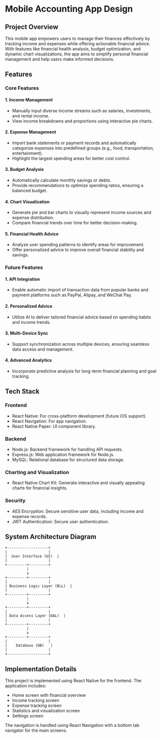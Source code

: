 # Mobile Accounting App Design

## Project Overview

This mobile app empowers users to manage their finances effectively by tracking income and expenses while offering actionable financial advice. With features like financial health analysis, budget optimization, and dynamic chart visualizations, the app aims to simplify personal financial management and help users make informed decisions.

## Features

### Core Features

#### 1. Income Management

- Manually input diverse income streams such as salaries, investments, and rental income.
- View income breakdowns and proportions using interactive pie charts.

#### 2. Expense Management

- Import bank statements or payment records and automatically categorize expenses into predefined groups (e.g., food, transportation, entertainment).
- Highlight the largest spending areas for better cost control.

#### 3. Budget Analysis

- Automatically calculate monthly savings or debts.
- Provide recommendations to optimize spending ratios, ensuring a balanced budget.

#### 4. Chart Visualization

- Generate pie and bar charts to visually represent income sources and expense distribution.
- Compare financial trends over time for better decision-making.

#### 5. Financial Health Advice

- Analyze user spending patterns to identify areas for improvement.
- Offer personalized advice to improve overall financial stability and savings.

### Future Features

#### 1. API Integration

- Enable automatic import of transaction data from popular banks and payment platforms such as PayPal, Alipay, and WeChat Pay.

#### 2. Personalized Advice

- Utilize AI to deliver tailored financial advice based on spending habits and income trends.

#### 3. Multi-Device Sync

- Support synchronization across multiple devices, ensuring seamless data access and management.

#### 4. Advanced Analytics

- Incorporate predictive analysis for long-term financial planning and goal tracking.

## Tech Stack

### Frontend

- React Native: For cross-platform development (future iOS support).
- React Navigation: For app navigation.
- React Native Paper: UI component library.

### Backend

- Node.js: Backend framework for handling API requests.
- Express.js: Web application framework for Node.js.
- MySQL: Relational database for structured data storage.

### Charting and Visualization

- React Native Chart Kit: Generate interactive and visually appealing charts for financial insights.

### Security

- AES Encryption: Secure sensitive user data, including income and expense records.
- JWT Authentication: Secure user authentication.

## System Architecture Diagram

```
+-------------------+
|                   |
|  User Interface (UI)  |
|                   |
+---------+---------+
          |
          v
+---------+---------+
|                   |
| Business Logic Layer (BLL)  |
|                   |
+---------+---------+
          |
          v
+---------+---------+
|                   |
| Data Access Layer (DAL)  |
|                   |
+---------+---------+
          |
          v
+---------+---------+
|                   |
|    Database (DB)   |
|                   |
+-------------------+
```

## Implementation Details

This project is implemented using React Native for the frontend. The application includes:

- Home screen with financial overview
- Income tracking screen
- Expense tracking screen
- Statistics and visualization screen
- Settings screen

The navigation is handled using React Navigation with a bottom tab navigator for the main screens.
